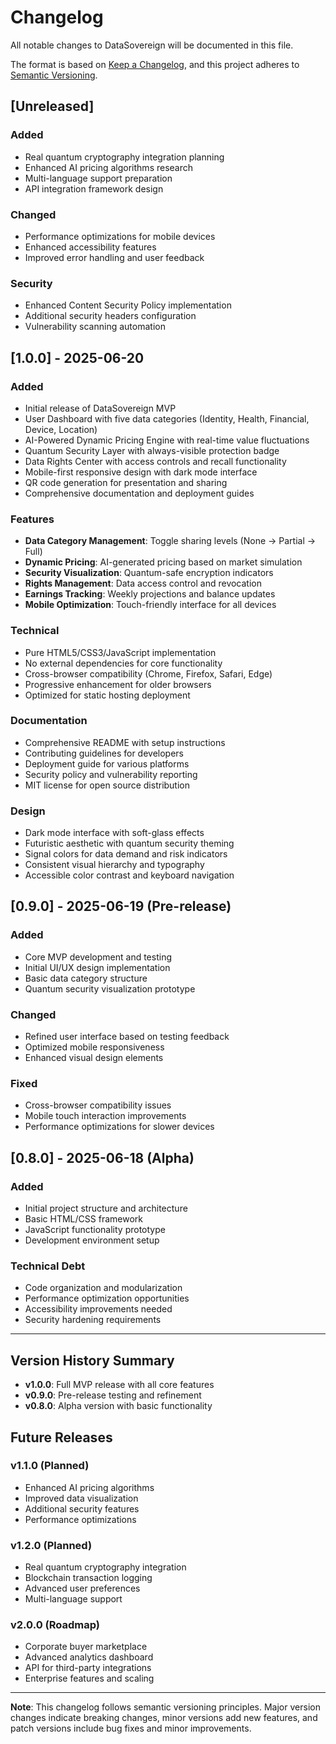 # Changelog

All notable changes to DataSovereign will be documented in this file.

The format is based on [Keep a Changelog](https://keepachangelog.com/en/1.0.0/),
and this project adheres to [Semantic Versioning](https://semver.org/spec/v2.0.0.html).

## [Unreleased]

### Added
- Real quantum cryptography integration planning
- Enhanced AI pricing algorithms research
- Multi-language support preparation
- API integration framework design

### Changed
- Performance optimizations for mobile devices
- Enhanced accessibility features
- Improved error handling and user feedback

### Security
- Enhanced Content Security Policy implementation
- Additional security headers configuration
- Vulnerability scanning automation

## [1.0.0] - 2025-06-20

### Added
- Initial release of DataSovereign MVP
- User Dashboard with five data categories (Identity, Health, Financial, Device, Location)
- AI-Powered Dynamic Pricing Engine with real-time value fluctuations
- Quantum Security Layer with always-visible protection badge
- Data Rights Center with access controls and recall functionality
- Mobile-first responsive design with dark mode interface
- QR code generation for presentation and sharing
- Comprehensive documentation and deployment guides

### Features
- **Data Category Management**: Toggle sharing levels (None → Partial → Full)
- **Dynamic Pricing**: AI-generated pricing based on market simulation
- **Security Visualization**: Quantum-safe encryption indicators
- **Rights Management**: Data access control and revocation
- **Earnings Tracking**: Weekly projections and balance updates
- **Mobile Optimization**: Touch-friendly interface for all devices

### Technical
- Pure HTML5/CSS3/JavaScript implementation
- No external dependencies for core functionality
- Cross-browser compatibility (Chrome, Firefox, Safari, Edge)
- Progressive enhancement for older browsers
- Optimized for static hosting deployment

### Documentation
- Comprehensive README with setup instructions
- Contributing guidelines for developers
- Deployment guide for various platforms
- Security policy and vulnerability reporting
- MIT license for open source distribution

### Design
- Dark mode interface with soft-glass effects
- Futuristic aesthetic with quantum security theming
- Signal colors for data demand and risk indicators
- Consistent visual hierarchy and typography
- Accessible color contrast and keyboard navigation

## [0.9.0] - 2025-06-19 (Pre-release)

### Added
- Core MVP development and testing
- Initial UI/UX design implementation
- Basic data category structure
- Quantum security visualization prototype

### Changed
- Refined user interface based on testing feedback
- Optimized mobile responsiveness
- Enhanced visual design elements

### Fixed
- Cross-browser compatibility issues
- Mobile touch interaction improvements
- Performance optimizations for slower devices

## [0.8.0] - 2025-06-18 (Alpha)

### Added
- Initial project structure and architecture
- Basic HTML/CSS framework
- JavaScript functionality prototype
- Development environment setup

### Technical Debt
- Code organization and modularization
- Performance optimization opportunities
- Accessibility improvements needed
- Security hardening requirements

---

## Version History Summary

- **v1.0.0**: Full MVP release with all core features
- **v0.9.0**: Pre-release testing and refinement
- **v0.8.0**: Alpha version with basic functionality

## Future Releases

### v1.1.0 (Planned)
- Enhanced AI pricing algorithms
- Improved data visualization
- Additional security features
- Performance optimizations

### v1.2.0 (Planned)
- Real quantum cryptography integration
- Blockchain transaction logging
- Advanced user preferences
- Multi-language support

### v2.0.0 (Roadmap)
- Corporate buyer marketplace
- Advanced analytics dashboard
- API for third-party integrations
- Enterprise features and scaling

---

**Note**: This changelog follows semantic versioning principles. Major version changes indicate breaking changes, minor versions add new features, and patch versions include bug fixes and minor improvements.

